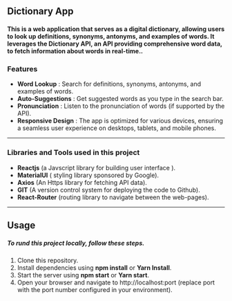 ## Dictionary App
#### This is a web application that serves as a digital dictionary, allowing users to look up definitions, synonyms, antonyms, and examples of words. It leverages the Dictionary API, an API providing comprehensive word data, to fetch information about words in real-time..
### Features
* **Word Lookup** : Search for definitions, synonyms, antonyms, and examples of words.
* **Auto-Suggestions** : Get suggested words as you type in the search bar.
* **Pronunciation** : Listen to the pronunciation of words (if supported by the API).
* **Responsive Design** : The app is optimized for various devices, ensuring a seamless user experience on desktops, tablets, and mobile phones.

***
###  Libraries and Tools used in this project
* **Reactjs** (a Javscript library for building user interface ).
*  **MaterialUI** ( styling library sponsored by Google).
*  **Axios** (An Https library for fetching API data).
*  **GIT** (A version control system for deploying the code to Github).
*  **React-Router** (routing library to navigate between the web-pages).
 ___
## Usage
##### To rund this project locally, follow these steps.
1. Clone this repository.
2. Install dependencies using **npm install** or **Yarn Install**.
3. Start the server using **npm start** or **Yarn start**.
4. Open your browser and navigate to http://localhost:port (replace port with the port number configured in your environment).

